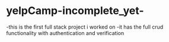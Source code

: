 # yelpCamp-incomplete_yet-

-this is the first full stack project i worked on 
-it has the full crud functionality with authentication and verification 
